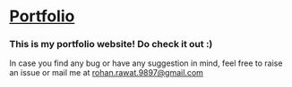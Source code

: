# [Portfolio](https://nnboru.github.io)
### This is my portfolio website! Do check it out :)

In case you find any bug or have any suggestion in mind, feel free to raise an issue or mail me at [rohan.rawat.9897@gmail.com](https://mail.google.com/mail/?view=cm&amp;to=rohan.rawat.9897@gmail.com)
